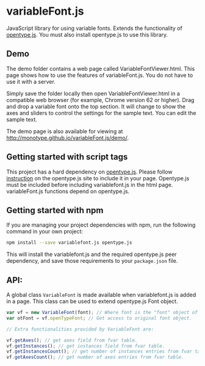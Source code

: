 # variableFont.js
JavaScript library for using variable fonts. Extends the functionality of [opentype.js](https://github.com/nodebox/opentype.js).
You must also install opentype.js to use this library.

## Demo

The demo folder contains a web page called VariableFontViewer.html. This page shows how to use the features of variableFont.js. You do not have to use it with a server. 

Simply save the folder locally then open VariableFontViewer.html in a compatible web browser (for example, Chrome version 62 or higher). Drag and drop a variable font onto the top section. It will change to show the axes and sliders to control the settings for the sample text. You can edit the sample text. 

The demo page is also available for viewing at http://monotype.github.io/variableFont.js/demo/.

## Getting started with script tags

This project has a hard dependency on [opentype.js](https://github.com/nodebox/opentype.js). Please follow [instruction](https://github.com/nodebox/opentype.js#using-bower) on the opentype.js site to include it in your page. Opentype.js must be included before including variablefont.js in the html page. variableFont.js functions depend on opentype.js.

## Getting started with npm

If you are managing your project dependencies with npm, run the following command in your own project:

```sh
npm install --save variablefont.js opentype.js
```

This will install the variablefont.js and the required opentype.js peer dependency, and save those requirements to your `package.json` file.

## API:

A global class `VariableFont` is made available when variablefont.js is added in a page. This class can be used to extend opentype.js Font object.


```js
var vf = new VariableFont(font); // Where font is the "font" object of opentype.js library
var otFont = vf.openTypeFont; // Get access to original font object.

// Extra functionalities provided by VariableFont are:

vf.getAxes(); // get axes field from fvar table.
vf.getInstances(); // get instances field from fvar table.
vf.getInstancesCount(); // get number of instances entries from fvar table.
vf.getAxesCount(); // get number of axes entries from fvar table.
```
